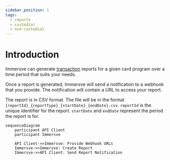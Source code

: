 ```yaml
---
sidebar_position: 1
tags:
  - reports
  - custodial
  - non-custodial
---
```


# Introduction

Immersve can generate [transaction](/api-reference/transactions) reports for a given card program over a time period that suits your needs.

Once a report is generated, Immersve will send a notification to a webhook that you provide. The notification will contain a URL to access your report.

The report is in CSV format. The file will be in the format `{reportId}_{reportType}_{startDate}_{endDate}.csv`. `reportId` is the unique identifier for the report. `startDate` and `endDate` represent the period the report is for.

```mermaid
sequenceDiagram
	participant API Client
	participant Immersve

	API Client->>Immersve: Provide Webhook URLs
	Immersve->>Immersve: Create Report
	Immersve->>API Client: Send Report Notification
```